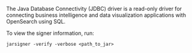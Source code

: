 The Java Database Connectivity (JDBC) driver is a read-only driver for connecting business intelligence and data visualization applications with OpenSearch using SQL.

To view the signer information, run:
```
jarsigner -verify -verbose <path_to_jar>
```
